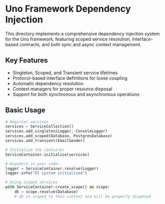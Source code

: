 # Uno Framework Dependency Injection

This directory implements a comprehensive dependency injection system for the Uno framework, 
featuring scoped service resolution, interface-based contracts, and both sync and async context management.

## Key Features

- Singleton, Scoped, and Transient service lifetimes
- Protocol-based interface definitions for loose coupling
- Automatic dependency resolution
- Context managers for proper resource disposal
- Support for both synchronous and asynchronous operations

## Basic Usage

```python
# Register services
services = ServiceCollection()
services.add_singleton(Logger, ConsoleLogger)
services.add_scoped(Database, PostgresDatabase)
services.add_transient(EmailSender)

# Initialize the container
ServiceContainer.initialize(services)

# Anywhere in your code:
logger = ServiceContainer.resolve(Logger)
logger.info("DI system initialized")

# Using scoped services
with ServiceContainer.create_scope() as scope:
    db = scope.resolve(Database)
    # db is scoped to this context and will be properly disposed